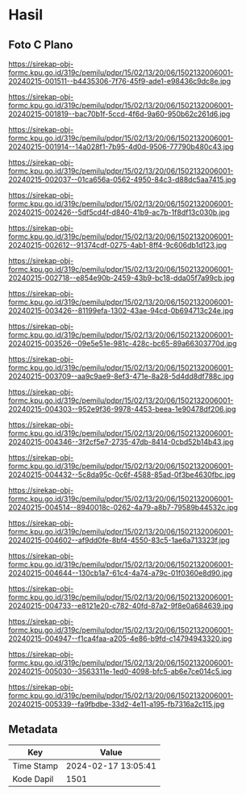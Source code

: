 # Hasil

## Foto C Plano

https://sirekap-obj-formc.kpu.go.id/319c/pemilu/pdpr/15/02/13/20/06/1502132006001-20240215-001511--b4435306-7f76-45f9-ade1-e98436c9dc8e.jpg

https://sirekap-obj-formc.kpu.go.id/319c/pemilu/pdpr/15/02/13/20/06/1502132006001-20240215-001819--bac70b1f-5ccd-4f6d-9a60-950b62c261d6.jpg

https://sirekap-obj-formc.kpu.go.id/319c/pemilu/pdpr/15/02/13/20/06/1502132006001-20240215-001914--14a028f1-7b95-4d0d-9506-77790b480c43.jpg

https://sirekap-obj-formc.kpu.go.id/319c/pemilu/pdpr/15/02/13/20/06/1502132006001-20240215-002037--01ca656a-0562-4950-84c3-d88dc5aa7415.jpg

https://sirekap-obj-formc.kpu.go.id/319c/pemilu/pdpr/15/02/13/20/06/1502132006001-20240215-002426--5df5cd4f-d840-41b9-ac7b-1f8df13c030b.jpg

https://sirekap-obj-formc.kpu.go.id/319c/pemilu/pdpr/15/02/13/20/06/1502132006001-20240215-002612--91374cdf-0275-4ab1-8ff4-9c606db1d123.jpg

https://sirekap-obj-formc.kpu.go.id/319c/pemilu/pdpr/15/02/13/20/06/1502132006001-20240215-002718--e854e90b-2459-43b9-bc18-dda05f7a99cb.jpg

https://sirekap-obj-formc.kpu.go.id/319c/pemilu/pdpr/15/02/13/20/06/1502132006001-20240215-003426--81199efa-1302-43ae-94cd-0b694713c24e.jpg

https://sirekap-obj-formc.kpu.go.id/319c/pemilu/pdpr/15/02/13/20/06/1502132006001-20240215-003526--09e5e51e-981c-428c-bc65-89a66303770d.jpg

https://sirekap-obj-formc.kpu.go.id/319c/pemilu/pdpr/15/02/13/20/06/1502132006001-20240215-003709--aa9c9ae9-8ef3-471e-8a28-5d4dd8df788c.jpg

https://sirekap-obj-formc.kpu.go.id/319c/pemilu/pdpr/15/02/13/20/06/1502132006001-20240215-004303--952e9f36-9978-4453-beea-1e90478df206.jpg

https://sirekap-obj-formc.kpu.go.id/319c/pemilu/pdpr/15/02/13/20/06/1502132006001-20240215-004346--3f2cf5e7-2735-47db-8414-0cbd52b14b43.jpg

https://sirekap-obj-formc.kpu.go.id/319c/pemilu/pdpr/15/02/13/20/06/1502132006001-20240215-004432--5c8da95c-0c6f-4588-85ad-0f3be4630fbc.jpg

https://sirekap-obj-formc.kpu.go.id/319c/pemilu/pdpr/15/02/13/20/06/1502132006001-20240215-004514--8940018c-0262-4a79-a8b7-79589b44532c.jpg

https://sirekap-obj-formc.kpu.go.id/319c/pemilu/pdpr/15/02/13/20/06/1502132006001-20240215-004602--af9dd0fe-8bf4-4550-83c5-1ae6a713323f.jpg

https://sirekap-obj-formc.kpu.go.id/319c/pemilu/pdpr/15/02/13/20/06/1502132006001-20240215-004644--130cb1a7-61c4-4a74-a79c-01f0360e8d90.jpg

https://sirekap-obj-formc.kpu.go.id/319c/pemilu/pdpr/15/02/13/20/06/1502132006001-20240215-004733--e8121e20-c782-40fd-87a2-9f8e0a684639.jpg

https://sirekap-obj-formc.kpu.go.id/319c/pemilu/pdpr/15/02/13/20/06/1502132006001-20240215-004947--f1ca4faa-a205-4e86-b9fd-c14794943320.jpg

https://sirekap-obj-formc.kpu.go.id/319c/pemilu/pdpr/15/02/13/20/06/1502132006001-20240215-005030--3563311e-1ed0-4098-bfc5-ab6e7ce014c5.jpg

https://sirekap-obj-formc.kpu.go.id/319c/pemilu/pdpr/15/02/13/20/06/1502132006001-20240215-005339--fa9fbdbe-33d2-4e11-a195-fb7316a2c115.jpg


## Metadata

| Key        | Value               |
| ---------- | ------------------- |
| Time Stamp | 2024-02-17 13:05:41 |
| Kode Dapil | 1501                |



